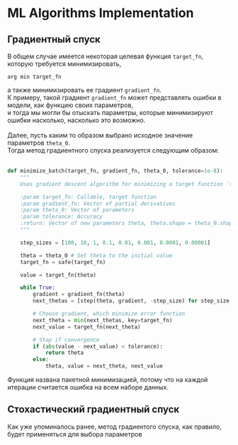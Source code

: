 # ML Algorithms Implementation

## Градиентный спуск
В общем случае имеется некоторая целевая функция `target_fn`, которую требуется минимизировать,<br />
```text
arg min target_fn
```
а также минимизировать ее градиент `gradient_fn`. <br />
К примеру, такой градиент `gradient_fn` может представлять ошибки в модели, как функцию своих параметров, <br />
и тогда мы могли бы отыскать параметры, которые минимизируют ошибки насколько, насколько это возможно.<br />
<br />
Далее, пусть каким то образом выбрано исходное значение параметров `theta_0`.<br />
Тогда метод градиентного спуска реализуется следующим образом:<br />
<br />

```python
def minimize_batch(target_fn, gradient_fn, theta_0, tolerance=1e-8):
    """
    Uses gradient descent algorithm for minimizing a target function `target_fn`

    :param target_fn: Callable, target function
    :param gradient_fn: Vector of partial derivatives
    :param theta_0: Vector of parameters
    :param tolerance: Accuracy
    :return: Vector of new parameters theta, theta.shape = theta_0.shape
    """

    step_sizes = [100, 10, 1, 0.1, 0.01, 0.001, 0.0001, 0.00001]

    theta = theta_0 # Set theta to the initial value
    target_fn = safe(target_fn)

    value = target_fn(theta)

    while True:
        gradient = gradient_fn(theta)
        next_thetas = [step(theta, gradient, -step_size) for step_size in step_sizes]

        # Choose gradient, which minimize error function
        next_theta = min(next_thetas, key=target_fn)
        next_value = target_fn(next_theta)

        # Stop if convergence
        if (abs(value - next_value) < tolerance):
            return theta
        else:
            theta, value = next_theta, next_value

```

Функция названа пакетной минимизацией, потому что на каждой итерации считается ошибка на всем наборе данных.
<br />

## Стохастический градиентный спуск
Как уже упоминалось ранее, метод градиентого спуска, как правило, будет применяться для выбора параметров <br />
